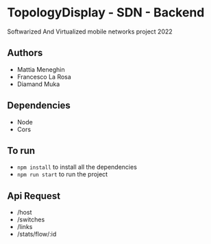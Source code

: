 # TopologyDisplay - SDN - Backend
Softwarized And Virtualized mobile networks project 2022

## Authors
- Mattia Meneghin
- Francesco La Rosa
- Diamand Muka

## Dependencies
- Node
- Cors

## To run
- ```npm install``` to install all the dependencies
- ```npm run start``` to run the project

## Api Request
- /host
- /switches
- /links
- /stats/flow/:id